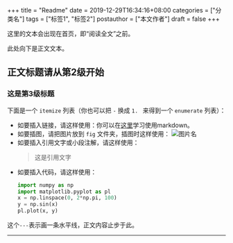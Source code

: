 +++
title = "Readme"
date = 2019-12-29T16:34:16+08:00
categories = ["分类名"]
tags = ["标签1", "标签2"]
postauthor = ["本文作者"]
draft = false
+++

这里的文本会出现在首页，即“阅读全文”之前。

<!--more-->

此处向下是正文文本。

## 正文标题请从第2级开始

### 这是第3级标题

下面是一个 `` itemize `` 列表（你也可以把 `-` 换成 `1. ` 来得到一个 `` enumerate `` 列表）：

- 如要插入链接，请这样使用：你可以在[这里](https://guides.github.com/features/mastering-markdown/)学习使用markdown。
- 如要插图，请把图片放到 `` fig `` 文件夹，插图时这样使用：
   ![图片名](/fig/name.png)
- 如要插入引用文字或小段注解，请这样使用：
   > 这是引用文字
- 如要插入代码，请这样使用：
   ```python
   import numpy as np
   import matplotlib.pyplot as pl
   x = np.linspace(0, 2*np.pi, 100)
   y = np.sin(x)
   pl.plot(x, y)
   ```

这个`` --- ``表示画一条水平线，正文内容止步于此。

---
